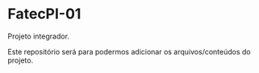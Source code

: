 # FatecPI-01
Projeto integrador.

Este repositório será para podermos adicionar os arquivos/conteúdos do projeto.